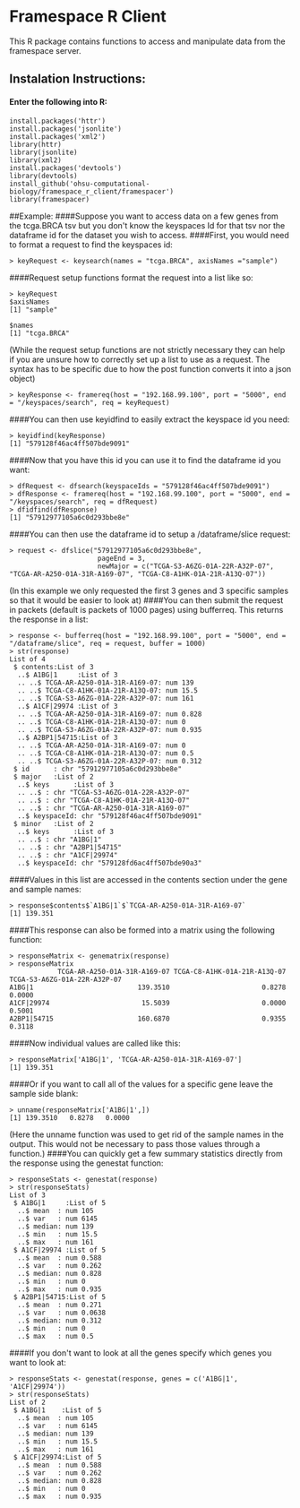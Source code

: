 # Framespace R Client

This R package contains functions to access and manipulate data from the framespace server.

## Instalation Instructions:
#### Enter the following into R:

```
install.packages('httr')
install.packages('jsonlite')
install.packages('xml2')
library(httr)
library(jsonlite)
library(xml2)
install.packages('devtools')
library(devtools)
install_github('ohsu-computational-biology/framespace_r_client/framespacer')
library(framespacer)
```

##Example:
####Suppose you want to access data on a few genes from the tcga.BRCA tsv but you don't know the keyspaces Id for that tsv nor the dataframe id for the dataset you wish to access.
####First, you would need to format a request to find the keyspaces id:
```
> keyRequest <- keysearch(names = "tcga.BRCA", axisNames ="sample")
```
####Request setup functions format the request into a list like so:
```
> keyRequest
$axisNames
[1] "sample"

$names
[1] "tcga.BRCA"
```
(While the request setup functions are not strictly necessary they can help if you are unsure how to correctly set up a list to use as a request. The syntax has to be specific due to how the post function converts it into a json object)
```
> keyResponse <- framereq(host = "192.168.99.100", port = "5000", end = "/keyspaces/search", req = keyRequest)
```
####You can then use keyidfind to easily extract the keyspace id you need:
```
> keyidfind(keyResponse)
[1] "579128f46ac4ff507bde9091"
```
####Now that you have this id you can use it to find the dataframe id you want:
```
> dfRequest <- dfsearch(keyspaceIds = "579128f46ac4ff507bde9091")
> dfResponse <- framereq(host = "192.168.99.100", port = "5000", end = "/keyspaces/search", req = dfRequest)
> dfidfind(dfResponse)
[1] "57912977105a6c0d293bbe8e"
```
####You can then use the dataframe id to setup a /dataframe/slice request:
```
> request <- dfslice("57912977105a6c0d293bbe8e", 
                      pageEnd = 3, 
                      newMajor = c("TCGA-S3-A6ZG-01A-22R-A32P-07", "TCGA-AR-A250-01A-31R-A169-07", "TCGA-C8-A1HK-01A-21R-A13Q-07"))
```
(In this example we only requested the first 3 genes and 3 specific samples so that it would be easier to look at)
####You can then submit the request in packets (default is packets of 1000 pages) using bufferreq. This returns the response in a list:
```
> response <- bufferreq(host = "192.168.99.100", port = "5000", end = "/dataframe/slice", req = request, buffer = 1000)
> str(response)
List of 4
 $ contents:List of 3
  ..$ A1BG|1     :List of 3
  .. ..$ TCGA-AR-A250-01A-31R-A169-07: num 139
  .. ..$ TCGA-C8-A1HK-01A-21R-A13Q-07: num 15.5
  .. ..$ TCGA-S3-A6ZG-01A-22R-A32P-07: num 161
  ..$ A1CF|29974 :List of 3
  .. ..$ TCGA-AR-A250-01A-31R-A169-07: num 0.828
  .. ..$ TCGA-C8-A1HK-01A-21R-A13Q-07: num 0
  .. ..$ TCGA-S3-A6ZG-01A-22R-A32P-07: num 0.935
  ..$ A2BP1|54715:List of 3
  .. ..$ TCGA-AR-A250-01A-31R-A169-07: num 0
  .. ..$ TCGA-C8-A1HK-01A-21R-A13Q-07: num 0.5
  .. ..$ TCGA-S3-A6ZG-01A-22R-A32P-07: num 0.312
 $ id      : chr "57912977105a6c0d293bbe8e"
 $ major   :List of 2
  ..$ keys      :List of 3
  .. ..$ : chr "TCGA-S3-A6ZG-01A-22R-A32P-07"
  .. ..$ : chr "TCGA-C8-A1HK-01A-21R-A13Q-07"
  .. ..$ : chr "TCGA-AR-A250-01A-31R-A169-07"
  ..$ keyspaceId: chr "579128f46ac4ff507bde9091"
 $ minor   :List of 2
  ..$ keys      :List of 3
  .. ..$ : chr "A1BG|1"
  .. ..$ : chr "A2BP1|54715"
  .. ..$ : chr "A1CF|29974"
  ..$ keyspaceId: chr "579128fd6ac4ff507bde90a3"
```
####Values in this list are accessed in the contents section under the gene and sample names:
```
> response$contents$`A1BG|1`$`TCGA-AR-A250-01A-31R-A169-07`
[1] 139.351
```
####This response can also be formed into a matrix using the following function:
```
> responseMatrix <- genematrix(response)
> responseMatrix
            TCGA-AR-A250-01A-31R-A169-07 TCGA-C8-A1HK-01A-21R-A13Q-07 TCGA-S3-A6ZG-01A-22R-A32P-07
A1BG|1                          139.3510                       0.8278                       0.0000
A1CF|29974                       15.5039                       0.0000                       0.5001
A2BP1|54715                     160.6870                       0.9355                       0.3118
```
####Now individual values are called like this:
```
> responseMatrix['A1BG|1', 'TCGA-AR-A250-01A-31R-A169-07']
[1] 139.351
```
####Or if you want to call all of the values for a specific gene leave the sample side blank:
```
> unname(responseMatrix['A1BG|1',])
[1] 139.3510   0.8278   0.0000
```
(Here the unname function was used to get rid of the sample names in the output. This would not be necessary to pass those values through a function.)
####You can quickly get a few summary statistics directly from the response using the genestat function:
```
> responseStats <- genestat(response)
> str(responseStats)
List of 3
 $ A1BG|1     :List of 5
  ..$ mean  : num 105
  ..$ var   : num 6145
  ..$ median: num 139
  ..$ min   : num 15.5
  ..$ max   : num 161
 $ A1CF|29974 :List of 5
  ..$ mean  : num 0.588
  ..$ var   : num 0.262
  ..$ median: num 0.828
  ..$ min   : num 0
  ..$ max   : num 0.935
 $ A2BP1|54715:List of 5
  ..$ mean  : num 0.271
  ..$ var   : num 0.0638
  ..$ median: num 0.312
  ..$ min   : num 0
  ..$ max   : num 0.5
```
####If you don't want to look at all the genes specify which genes you want to look at:
```
> responseStats <- genestat(response, genes = c('A1BG|1', 'A1CF|29974'))
> str(responseStats)
List of 2
 $ A1BG|1    :List of 5
  ..$ mean  : num 105
  ..$ var   : num 6145
  ..$ median: num 139
  ..$ min   : num 15.5
  ..$ max   : num 161
 $ A1CF|29974:List of 5
  ..$ mean  : num 0.588
  ..$ var   : num 0.262
  ..$ median: num 0.828
  ..$ min   : num 0
  ..$ max   : num 0.935
```
